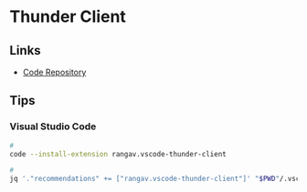 # Thunder Client

## Links

- [Code Repository](https://github.com/rangav/thunder-client-support)

## Tips

### Visual Studio Code

```sh
#
code --install-extension rangav.vscode-thunder-client

#
jq '."recommendations" += ["rangav.vscode-thunder-client"]' "$PWD"/.vscode/extensions.json | sponge "$PWD"/.vscode/extensions.json
```

